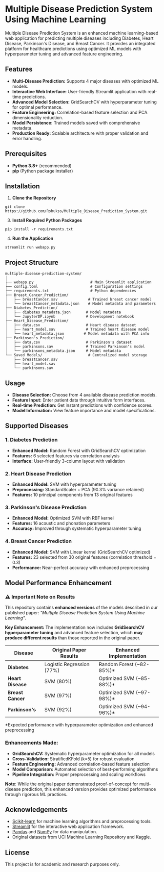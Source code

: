 # Multiple Disease Prediction System Using Machine Learning

Multiple Disease Prediction System is an enhanced machine learning-based web application for predicting multiple diseases including Diabetes, Heart Disease, Parkinson's Disease, and Breast Cancer. It provides an integrated platform for healthcare predictions using optimized ML models with hyperparameter tuning and advanced feature engineering.

## Features

- **Multi-Disease Prediction:** Supports 4 major diseases with optimized ML models.
- **Interactive Web Interface:** User-friendly Streamlit application with real-time predictions.
- **Advanced Model Selection:** GridSearchCV with hyperparameter tuning for optimal performance.
- **Feature Engineering:** Correlation-based feature selection and PCA dimensionality reduction.
- **Model Persistence:** Trained models saved with comprehensive metadata.
- **Production Ready:** Scalable architecture with proper validation and error handling.

## Prerequisites

- **Python 3.8+** (recommended)
- **pip** (Python package installer)

## Installation

1. **Clone the Repository**
```
git clone https://github.com/Rshukss/Multiple_Disease_Prediction_System.git
```

3. **Install Required Python Packages**
```
pip install -r requirements.txt
```

4. **Run the Application**
```
streamlit run webapp.py
```

## Project Structure
```
multiple-disease-prediction-system/
│
├── webapp.py                          # Main Streamlit application
├── config.toml                        # Configuration settings
├── requirements.txt                   # Python dependencies
├── Breast_Cancer_Prediction/
│   ├── breastCancer.sav              # Trained breast cancer model
│   └── breastCancer_metadata.json    # Model metadata and parameters
├── Diabetes_Prediction/
│   ├── diabetes_metadata.json       # Model metadata
│   └── JupyterDP.ipynb              # Development notebook
├── Heart_Disease_Prediction/
│   ├── data.csv                     # Heart disease dataset
│   ├── heart_model.sav              # Trained heart disease model
│   └── heart_metadata.json         # Model metadata with PCA info
├── Parkinson's_Prediction/
│   ├── data.csv                     # Parkinson's dataset
│   ├── parkinsons.sav               # Trained Parkinson's model
│   └── parkinsons_metadata.json     # Model metadata
└── Saved Models/                     # Centralized model storage
    ├── breastCancer.sav
    ├── heart_model.sav
    └── parkinsons.sav
```


## Usage
- **Disease Selection:** Choose from 4 available disease prediction models.
- **Feature Input:** Enter patient data through intuitive form interfaces.
- **Real-time Prediction:** Get instant predictions with confidence scores.
- **Model Information:** View feature importance and model specifications.

## Supported Diseases

### 1. Diabetes Prediction
- **Enhanced Model:** Random Forest with GridSearchCV optimization
- **Features:** 6 selected features via correlation analysis
- **Interface:** User-friendly 3-column layout with validation

### 2. Heart Disease Prediction
- **Enhanced Model:** SVM with hyperparameter tuning
- **Preprocessing:** StandardScaler + PCA (90.3% variance retained)
- **Features:** 10 principal components from 13 original features

### 3. Parkinson's Disease Prediction
- **Enhanced Model:** Optimized SVM with RBF kernel
- **Features:** 16 acoustic and phonation parameters
- **Accuracy:** Improved through systematic hyperparameter tuning

### 4. Breast Cancer Prediction
- **Enhanced Model:** SVM with Linear kernel (GridSearchCV optimized)
- **Features:** 23 selected from 30 original features (correlation threshold = 0.3)
- **Performance:** Near-perfect accuracy with enhanced preprocessing

## Model Performance Enhancement

### ⚠️ Important Note on Results

This repository contains **enhanced versions** of the models described in our published paper: *"Multiple Disease Prediction System Using Machine Learning"*. 

**Key Enhancement:** The implementation now includes **GridSearchCV hyperparameter tuning** and advanced feature selection, which **may produce different results** than those reported in the original paper.

| Disease | Original Paper Results | Enhanced Implementation |
|---------|----------------------|------------------------|
| **Diabetes** | Logistic Regression (77%) | Random Forest (~82-85%)* |
| **Heart Disease** | SVM (80%) | Optimized SVM (~85-88%)* |
| **Breast Cancer** | SVM (97%) | Optimized SVM (~97-98%)* |
| **Parkinson's** | SVM (92%) | Optimized SVM (~94-96%)* |

*Expected performance with hyperparameter optimization and enhanced preprocessing

### Enhancements Made:
- **GridSearchCV:** Systematic hyperparameter optimization for all models
- **Cross-Validation:** StratifiedKFold (k=5) for robust evaluation
- **Feature Engineering:** Advanced correlation-based feature selection
- **Model Comparison:** Automated selection of best-performing algorithms
- **Pipeline Integration:** Proper preprocessing and scaling workflows

**Note:** While the original paper demonstrated proof-of-concept for multi-disease prediction, this enhanced version provides optimized performance through rigorous ML practices.

## Acknowledgements

- [Scikit-learn](https://scikit-learn.org/) for machine learning algorithms and preprocessing tools.
- [Streamlit](https://streamlit.io/) for the interactive web application framework.
- [Pandas](https://pandas.pydata.org/) and [NumPy](https://numpy.org/) for data manipulation.
- Original datasets from UCI Machine Learning Repository and Kaggle.

## License

This project is for academic and research purposes only.

